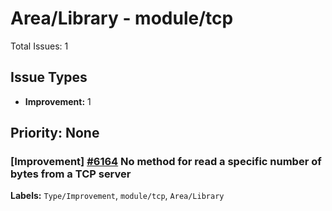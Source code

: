 # Area/Library - module/tcp

Total Issues: 1

## Issue Types

- **Improvement:** 1

## Priority: None

### [Improvement] [#6164](https://github.com/ballerina-platform/ballerina-library/issues/6164) No method for read a specific number of bytes from a TCP server
**Labels:** `Type/Improvement`, `module/tcp`, `Area/Library`

